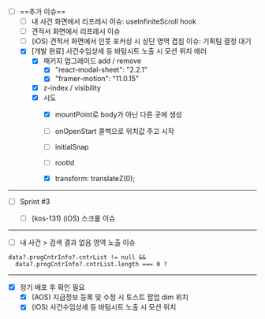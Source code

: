 - [ ] ==추가 이슈==
	- [ ] 내 사건 화면에서 리프레시 이슈: useInfiniteScroll hook
	- [ ] 견적서 화면에서 리프레시 이슈
	- [ ] (iOS) 견적서 화면에서 인풋 포커싱 시 상단 영역 겹침 이슈: 기획팀 결정 대기
	- [x] [개발 완료] 사건수임상세 등 바텀시트 노출 시 모션 위치 에러
		- [x] 패키지 업그레이드 add / remove
			- [x] "react-modal-sheet": "2.2.1"
			- [x] "framer-motion": "11.0.15"
		- [x] z-index / visibility
		- [x] 시도
			- [x] mountPoint로 body가 아닌 다른 곳에 생성
			- [ ] onOpenStart 콜백으로 위치값 주고 시작
			- [ ] initialSnap
			- [ ] rootId
			- [x] transform: translateZ(0);


***


- [ ] Sprint #3
	- [ ] (kos-131) (iOS) 스크롤 이슈


***


- [ ] 내 사건 > 검색 결과 없음 영역 노출 이슈
```tsx
data?.progCntrInfo?.cntrList != null &&  
  data?.progCntrInfo?.cntrList.length === 0 ?
```


***


- [x] 정기 배포 후 확인 필요
	- [x] (AOS) 지급정보 등록 및 수정 시 토스트 팝업 dim 위치
	- [x] (iOS) 사건수임상세 등 바텀시트 노출 시 모션 위치